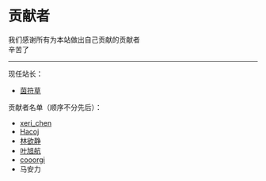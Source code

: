 # 贡献者

我们感谢所有为本站做出自己贡献的贡献者  
辛苦了  

---
现任站长：  
- [茵符草](茵符草.md)

贡献者名单（顺序不分先后）：  
- [xeri_chen](xeri_chen.md)  
- [Hacoj](Hacoj.md)  
- [林欲静](林欲静.md)  
- [叶旭航](叶旭航.md)  
- [cooorgi](cooorgi.md)  
- 马安力